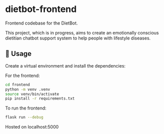 # dietbot-frontend
Frontend codebase for the DietBot.

This project, which is in progress, aims to create an emotionally conscious dietitian chatbot support system to help people with lifestyle diseases. 

## 🚀 Usage

Create a virtual environment and install the dependencies:

For the frontend:
```bash
cd frontend
python -m venv .venv
source venv/bin/activate
pip install -r requirements.txt
```
To run the frontend:
```bash
flask run --debug 
```
Hosted on localhost:5000
